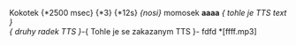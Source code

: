 Kokotek {*2500 msec} {*3} {*12s} *{nosi}* momosek __aaaa__ *{ tohle je TTS text }*  
*{ druhy radek TTS }*-{ Tohle je se zakazanym TTS }- fdfd
*[ffff.mp3]
